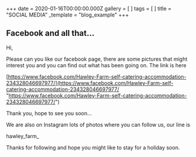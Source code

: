 +++
date = 2020-01-16T00:00:00.000Z
gallery = [ ]
tags = [ ]
title = "SOCIAL MEDIA"
_template = "blog_example"
+++

## Facebook and all that...

Hi,

 Please can you like our facebook page, there are some pictures that might interest you and you can find out what has been going on. The link is here

[https://www.facebook.com/Hawley-Farm-self-catering-accommodation-234328046697977/](https://www.facebook.com/Hawley-Farm-self-catering-accommodation-234328046697977/ "https://www.facebook.com/Hawley-Farm-self-catering-accommodation-234328046697977/")

Thank you, hope to see you soon...

We are also on Instagram lots of photos where you can follow us, our  line is

hawley_farm_

Thanks for following and hope you might like to stay for a holiday soon.
